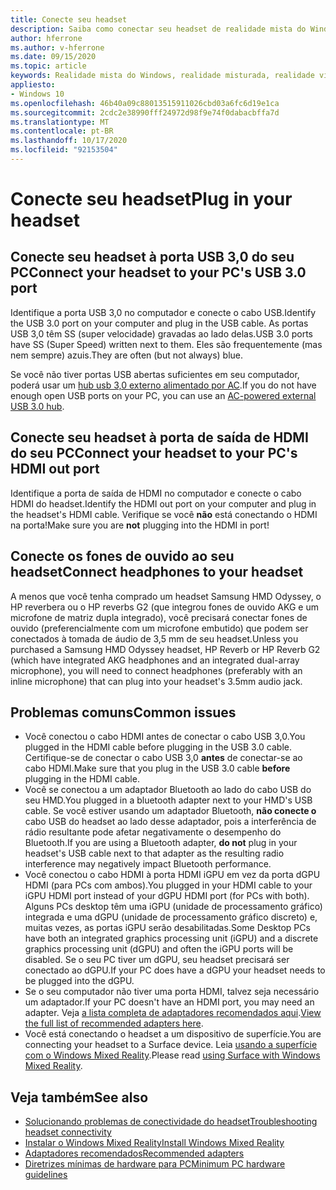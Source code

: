 ```yaml
---
title: Conecte seu headset
description: Saiba como conectar seu headset de realidade mista do Windows ao USB 3,0 e HDMI e como conectar seus fones de ouvido ao headset.
author: hferrone
ms.author: v-hferrone
ms.date: 09/15/2020
ms.topic: article
keywords: Realidade mista do Windows, realidade misturada, realidade virtual, VR, Sr, headset, instalação, introdução
appliesto:
- Windows 10
ms.openlocfilehash: 46b40a09c88013515911026cbd03a6fc6d19e1ca
ms.sourcegitcommit: 2cdc2e38990fff24972d98f9e74f0dabacbffa7d
ms.translationtype: MT
ms.contentlocale: pt-BR
ms.lasthandoff: 10/17/2020
ms.locfileid: "92153504"
---
```

# <a name="plug-in-your-headset"></a><span data-ttu-id="e6508-104">Conecte seu headset</span><span class="sxs-lookup"><span data-stu-id="e6508-104">Plug in your headset</span></span>

## <a name="connect-your-headset-to-your-pcs-usb-30-port"></a><span data-ttu-id="e6508-105">Conecte seu headset à porta USB 3,0 do seu PC</span><span class="sxs-lookup"><span data-stu-id="e6508-105">Connect your headset to your PC's USB 3.0 port</span></span>

<span data-ttu-id="e6508-106">Identifique a porta USB 3,0 no computador e conecte o cabo USB.</span><span class="sxs-lookup"><span data-stu-id="e6508-106">Identify the USB 3.0 port on your computer and plug in the USB cable.</span></span> <span data-ttu-id="e6508-107">As portas USB 3,0 têm SS (super velocidade) gravadas ao lado delas.</span><span class="sxs-lookup"><span data-stu-id="e6508-107">USB 3.0 ports have SS (Super Speed) written next to them.</span></span> <span data-ttu-id="e6508-108">Eles são frequentemente (mas nem sempre) azuis.</span><span class="sxs-lookup"><span data-stu-id="e6508-108">They are often (but not always) blue.</span></span>

<span data-ttu-id="e6508-109">Se você não tiver portas USB abertas suficientes em seu computador, poderá usar um [hub usb 3,0 externo alimentado por AC](recommended-adapters-for-windows-mixed-reality-capable-pcs.md#using-external-usb-30-hubs-with-windows-mixed-reality-headsets).</span><span class="sxs-lookup"><span data-stu-id="e6508-109">If you do not have enough open USB ports on your PC, you can use an [AC-powered external USB 3.0 hub](recommended-adapters-for-windows-mixed-reality-capable-pcs.md#using-external-usb-30-hubs-with-windows-mixed-reality-headsets).</span></span>

## <a name="connect-your-headset-to-your-pcs-hdmi-out-port"></a><span data-ttu-id="e6508-110">Conecte seu headset à porta de saída de HDMI do seu PC</span><span class="sxs-lookup"><span data-stu-id="e6508-110">Connect your headset to your PC's HDMI out port</span></span>

<span data-ttu-id="e6508-111">Identifique a porta de saída de HDMI no computador e conecte o cabo HDMI do headset.</span><span class="sxs-lookup"><span data-stu-id="e6508-111">Identify the HDMI out port on your computer and plug in the headset's HDMI cable.</span></span> <span data-ttu-id="e6508-112">Verifique se você **não** está conectando o HDMI na porta!</span><span class="sxs-lookup"><span data-stu-id="e6508-112">Make sure you are **not** plugging into the HDMI in port!</span></span>

## <a name="connect-headphones-to-your-headset"></a><span data-ttu-id="e6508-113">Conecte os fones de ouvido ao seu headset</span><span class="sxs-lookup"><span data-stu-id="e6508-113">Connect headphones to your headset</span></span>

<span data-ttu-id="e6508-114">A menos que você tenha comprado um headset Samsung HMD Odyssey, o HP reverbera ou o HP reverbs G2 (que integrou fones de ouvido AKG e um microfone de matriz dupla integrado), você precisará conectar fones de ouvido (preferencialmente com um microfone embutido) que podem ser conectados à tomada de áudio de 3,5 mm de seu headset.</span><span class="sxs-lookup"><span data-stu-id="e6508-114">Unless you purchased a Samsung HMD Odyssey headset, HP Reverb or HP Reverb G2 (which have integrated AKG headphones and an integrated dual-array microphone), you will need to connect headphones (preferably with an inline microphone) that can plug into your headset's 3.5mm audio jack.</span></span>

## <a name="common-issues"></a><span data-ttu-id="e6508-115">Problemas comuns</span><span class="sxs-lookup"><span data-stu-id="e6508-115">Common issues</span></span>
* <span data-ttu-id="e6508-116">Você conectou o cabo HDMI antes de conectar o cabo USB 3,0.</span><span class="sxs-lookup"><span data-stu-id="e6508-116">You plugged in the HDMI cable before plugging in the USB 3.0 cable.</span></span>  <span data-ttu-id="e6508-117">Certifique-se de conectar o cabo USB 3,0 **antes** de conectar-se ao cabo HDMI.</span><span class="sxs-lookup"><span data-stu-id="e6508-117">Make sure that you plug in the USB 3.0 cable **before** plugging in the HDMI cable.</span></span>
* <span data-ttu-id="e6508-118">Você se conectou a um adaptador Bluetooth ao lado do cabo USB do seu HMD.</span><span class="sxs-lookup"><span data-stu-id="e6508-118">You plugged in a bluetooth adapter next to your HMD's USB cable.</span></span>  <span data-ttu-id="e6508-119">Se você estiver usando um adaptador Bluetooth, **não conecte o** cabo USB do headset ao lado desse adaptador, pois a interferência de rádio resultante pode afetar negativamente o desempenho do Bluetooth.</span><span class="sxs-lookup"><span data-stu-id="e6508-119">If you are using a Bluetooth adapter, **do not** plug in your headset's USB cable next to that adapter as the resulting radio interference may negatively impact Bluetooth performance.</span></span>
* <span data-ttu-id="e6508-120">Você conectou o cabo HDMI à porta HDMI iGPU em vez da porta dGPU HDMI (para PCs com ambos).</span><span class="sxs-lookup"><span data-stu-id="e6508-120">You plugged in your HDMI cable to your iGPU HDMI port instead of your dGPU HDMI port (for PCs with both).</span></span> <span data-ttu-id="e6508-121">Alguns PCs desktop têm uma iGPU (unidade de processamento gráfico) integrada e uma dGPU (unidade de processamento gráfico discreto) e, muitas vezes, as portas iGPU serão desabilitadas.</span><span class="sxs-lookup"><span data-stu-id="e6508-121">Some Desktop PCs have both an integrated graphics processing unit (iGPU) and a discrete graphics processing unit (dGPU) and often the iGPU ports will be disabled.</span></span> <span data-ttu-id="e6508-122">Se o seu PC tiver um dGPU, seu headset precisará ser conectado ao dGPU.</span><span class="sxs-lookup"><span data-stu-id="e6508-122">If your PC does have a dGPU your headset needs to be plugged into the dGPU.</span></span>  
* <span data-ttu-id="e6508-123">Se o seu computador não tiver uma porta HDMI, talvez seja necessário um adaptador.</span><span class="sxs-lookup"><span data-stu-id="e6508-123">If your PC doesn't have an HDMI port, you may need an adapter.</span></span> <span data-ttu-id="e6508-124">Veja [a lista completa de adaptadores recomendados aqui](recommended-adapters-for-windows-mixed-reality-capable-pcs.md).</span><span class="sxs-lookup"><span data-stu-id="e6508-124">[View the full list of recommended adapters here](recommended-adapters-for-windows-mixed-reality-capable-pcs.md).</span></span> 
* <span data-ttu-id="e6508-125">Você está conectando o headset a um dispositivo de superfície.</span><span class="sxs-lookup"><span data-stu-id="e6508-125">You are connecting your headset to a Surface device.</span></span> <span data-ttu-id="e6508-126">Leia [usando a superfície com o Windows Mixed Reality](windows-mixed-reality-minimum-pc-hardware-compatibility-guidelines.md#windows-mixed-reality-and-surface).</span><span class="sxs-lookup"><span data-stu-id="e6508-126">Please read [using Surface with Windows Mixed Reality](windows-mixed-reality-minimum-pc-hardware-compatibility-guidelines.md#windows-mixed-reality-and-surface).</span></span>

## <a name="see-also"></a><span data-ttu-id="e6508-127">Veja também</span><span class="sxs-lookup"><span data-stu-id="e6508-127">See also</span></span>

* [<span data-ttu-id="e6508-128">Solucionando problemas de conectividade do headset</span><span class="sxs-lookup"><span data-stu-id="e6508-128">Troubleshooting headset connectivity</span></span>](headset-connectivity.md)
* [<span data-ttu-id="e6508-129">Instalar o Windows Mixed Reality</span><span class="sxs-lookup"><span data-stu-id="e6508-129">Install Windows Mixed Reality</span></span>](install-windows-mixed-reality.md)
* [<span data-ttu-id="e6508-130">Adaptadores recomendados</span><span class="sxs-lookup"><span data-stu-id="e6508-130">Recommended adapters</span></span>](recommended-adapters-for-windows-mixed-reality-capable-pcs.md)
* [<span data-ttu-id="e6508-131">Diretrizes mínimas de hardware para PC</span><span class="sxs-lookup"><span data-stu-id="e6508-131">Minimum PC hardware guidelines</span></span>](windows-mixed-reality-minimum-pc-hardware-compatibility-guidelines.md)
